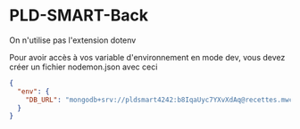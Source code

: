 # PLD-SMART-Back


On n'utilise pas l'extension dotenv

Pour avoir accès à vos variable d'environnement en mode dev, vous devez créer un fichier nodemon.json avec ceci

```json
{
  "env": {
    "DB_URL": "mongodb+srv://pldsmart4242:b8IqaUyc7YXvXdAq@recettes.mwcji.mongodb.net/Recettes?retryWrites=true&w=majority"
  }
}

```

